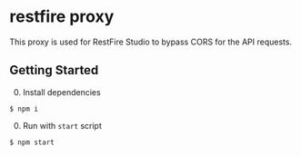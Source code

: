 # restfire proxy

This proxy is used for RestFire Studio to bypass CORS for the API requests.


## Getting Started

 0. Install dependencies

```shell
$ npm i
```

 0. Run with `start` script

```shell
$ npm start
```